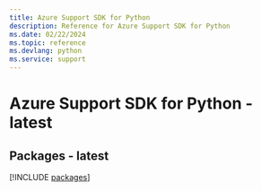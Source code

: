 ```yaml
---
title: Azure Support SDK for Python
description: Reference for Azure Support SDK for Python
ms.date: 02/22/2024
ms.topic: reference
ms.devlang: python
ms.service: support
---
```

# Azure Support SDK for Python - latest
## Packages - latest
[!INCLUDE [packages](support-index.md)]